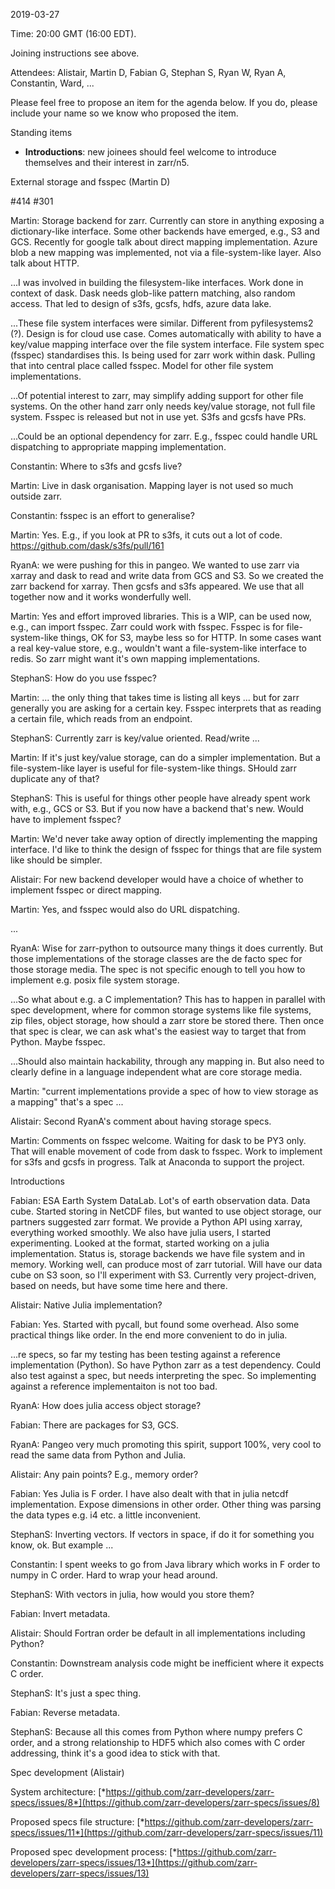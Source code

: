 <span id="anchor-97"></span>2019-03-27

Time: 20:00 GMT (16:00 EDT).

Joining instructions see above.

Attendees: Alistair, Martin D, Fabian G, Stephan S, Ryan W, Ryan A,
Constantin, Ward, ...

Please feel free to propose an item for the agenda below. If you do,
please include your name so we know who proposed the item.

<span id="anchor-98"></span>Standing items

-   **Introductions**: new joinees should feel welcome to introduce
    themselves and their interest in zarr/n5.

<span id="anchor-99"></span>External storage and fsspec (Martin D)

<span id="anchor-100"></span>\#414 \#301

Martin: Storage backend for zarr. Currently can store in anything
exposing a dictionary-like interface. Some other backends have emerged,
e.g., S3 and GCS. Recently for google talk about direct mapping
implementation. Azure blob a new mapping was implemented, not via a
file-system-like layer. Also talk about HTTP.

...I was involved in building the filesystem-like interfaces. Work done
in context of dask. Dask needs glob-like pattern matching, also random
access. That led to design of s3fs, gcsfs, hdfs, azure data lake.

...These file system interfaces were similar. Different from
pyfilesystems2 (?). Design is for cloud use case. Comes automatically
with ability to have a key/value mapping interface over the file system
interface. File system spec (fsspec) standardises this. Is being used
for zarr work within dask. Pulling that into central place called
fsspec. Model for other file system implementations.

...Of potential interest to zarr, may simplify adding support for other
file systems. On the other hand zarr only needs key/value storage, not
full file system. Fsspec is released but not in use yet. S3fs and gcsfs
have PRs.

...Could be an optional dependency for zarr. E.g., fsspec could handle
URL dispatching to appropriate mapping implementation.

Constantin: Where to s3fs and gcsfs live?

Martin: Live in dask organisation. Mapping layer is not used so much
outside zarr.

Constantin: fsspec is an effort to generalise?

Martin: Yes. E.g., if you look at PR to s3fs, it cuts out a lot of
code.  
https://github.com/dask/s3fs/pull/161

RyanA: we were pushing for this in pangeo. We wanted to use zarr via
xarray and dask to read and write data from GCS and S3. So we created
the zarr backend for xarray. Then gcsfs and s3fs appeared. We use that
all together now and it works wonderfully well.

Martin: Yes and effort improved libraries. This is a WIP, can be used
now, e.g., can import fsspec. Zarr could work with fsspec. Fsspec is for
file-system-like things, OK for S3, maybe less so for HTTP. In some
cases want a real key-value store, e.g., wouldn't want a
file-system-like interface to redis. So zarr might want it's own mapping
implementations.

StephanS: How do you use fsspec?

Martin: ... the only thing that takes time is listing all keys ... but
for zarr generally you are asking for a certain key. Fsspec interprets
that as reading a certain file, which reads from an endpoint.

StephanS: Currently zarr is key/value oriented. Read/write ...

Martin: If it's just key/value storage, can do a simpler implementation.
But a file-system-like layer is useful for file-system-like things.
SHould zarr duplicate any of that?

StephanS: This is useful for things other people have already spent work
with, e.g., GCS or S3. But if you now have a backend that's new. Would
have to implement fsspec?

Martin: We'd never take away option of directly implementing the mapping
interface. I'd like to think the design of fsspec for things that are
file system like should be simpler.

Alistair: For new backend developer would have a choice of whether to
implement fsspec or direct mapping.

Martin: Yes, and fsspec would also do URL dispatching.

...

RyanA: Wise for zarr-python to outsource many things it does currently.
But those implementations of the storage classes are the de facto spec
for those storage media. The spec is not specific enough to tell you how
to implement e.g. posix file system storage.

...So what about e.g. a C implementation? This has to happen in parallel
with spec development, where for common storage systems like file
systems, zip files, object storage, how should a zarr store be stored
there. Then once that spec is clear, we can ask what's the easiest way
to target that from Python. Maybe fsspec.

...Should also maintain hackability, through any mapping in. But also
need to clearly define in a language independent what are core storage
media.

Martin: "current implementations provide a spec of how to view storage
as a mapping" that's a spec ...

Alistair: Second RyanA's comment about having storage specs.

Martin: Comments on fsspec welcome. Waiting for dask to be PY3 only.
That will enable movement of code from dask to fsspec. Work to implement
for s3fs and gcsfs in progress. Talk at Anaconda to support the project.

<span id="anchor-101"></span>Introductions

Fabian: ESA Earth System DataLab. Lot's of earth observation data. Data
cube. Started storing in NetCDF files, but wanted to use object storage,
our partners suggested zarr format. We provide a Python API using
xarray, everything worked smoothly. We also have julia users, I started
experimenting. Looked at the format, started working on a julia
implementation. Status is, storage backends we have file system and in
memory. Working well, can produce most of zarr tutorial. Will have our
data cube on S3 soon, so I'll experiment with S3. Currently very
project-driven, based on needs, but have some time here and there.

Alistair: Native Julia implementation?

Fabian: Yes. Started with pycall, but found some overhead. Also some
practical things like order. In the end more convenient to do in julia.

...re specs, so far my testing has been testing against a reference
implementation (Python). So have Python zarr as a test dependency. Could
also test against a spec, but needs interpreting the spec. So
implementing against a reference implementaiton is not too bad.

RyanA: How does julia access object storage?

Fabian: There are packages for S3, GCS.

RyanA: Pangeo very much promoting this spirit, support 100%, very cool
to read the same data from Python and Julia.

Alistair: Any pain points? E.g., memory order?

Fabian: Yes Julia is F order. I have also dealt with that in julia
netcdf implementation. Expose dimensions in other order. Other thing was
parsing the data types e.g. i4 etc. a little inconvenient.

StephanS: Inverting vectors. If vectors in space, if do it for something
you know, ok. But example ...

Constantin: I spent weeks to go from Java library which works in F order
to numpy in C order. Hard to wrap your head around.

StephanS: With vectors in julia, how would you store them?

Fabian: Invert metadata.

Alistair: Should Fortran order be default in all implementations
including Python?

Constantin: Downstream analysis code might be inefficient where it
expects C order.

StephanS: It's just a spec thing.

Fabian: Reverse metadata.

StephanS: Because all this comes from Python where numpy prefers C
order, and a strong relationship to HDF5 which also comes with C order
addressing, think it's a good idea to stick with that.

<span id="anchor-102"></span>Spec development (Alistair)

System architecture:
[*https://github.com/zarr-developers/zarr-specs/issues/8*](https://github.com/zarr-developers/zarr-specs/issues/8)

Proposed specs file structure:
[*https://github.com/zarr-developers/zarr-specs/issues/11*](https://github.com/zarr-developers/zarr-specs/issues/11)

Proposed spec development process:
[*https://github.com/zarr-developers/zarr-specs/issues/13*](https://github.com/zarr-developers/zarr-specs/issues/13)

